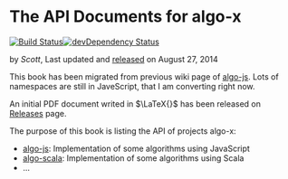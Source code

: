 The API Documents for algo-x
======
[![Build Status](https://drone.io/github.com/scotv/algo-wiki/status.png)](https://drone.io/github.com/scotv/algo-wiki/latest)[![devDependency Status](https://david-dm.org/scotv/algo-wiki/dev-status.png)](https://david-dm.org/scotv/algo-wiki#info=devDependencies)

by _Scott_, Last updated and [released](https://github.com/scotv/algo-wiki/releases) on August 27, 2014

This book has been migrated from previous wiki page of [algo-js](https://github.com/scotv/algo-js). Lots of namespaces are still in JaveScript, that I am converting right now.

An initial PDF document writed in $\LaTeX{}$ has been released on [Releases](https://github.com/scotv/algo-wiki/releases) page.

The purpose of this book is listing the API of projects algo-x:

*  [algo-js](https://github.com/scotv/algo-js): Implementation of some algorithms using JavaScript
*  [algo-scala](https://github.com/scotv/algo-scala): Implementation of some algorithms using Scala
*  ...


[1]: https://github.com/scotv/algo-js		"Algo-js"
[2]: https://github.com/scotv/algo-scala	"Algo-scala"
